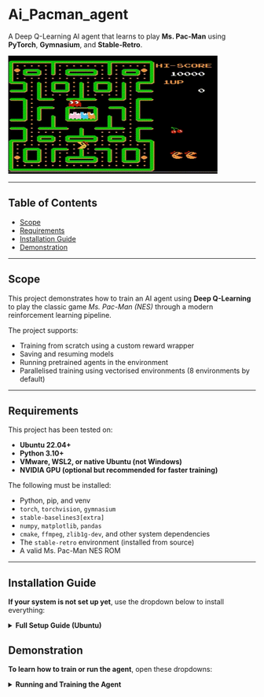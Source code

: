 # Ai_Pacman_agent

A Deep Q-Learning AI agent that learns to play **Ms. Pac-Man** using **PyTorch**, **Gymnasium**, and **Stable-Retro**.

![Agent playing Ms. Pac-Man](videos/demo.gif)

---
## Table of Contents

- [Scope](#scope)
- [Requirements](#requirements)
- [Installation Guide](#Installation_Guide)
- [Demonstration](#Demonstration)

---

## Scope

This project demonstrates how to train an AI agent using **Deep Q-Learning** to play the classic game *Ms. Pac-Man (NES)* through a modern reinforcement learning pipeline.

The project supports:

- Training from scratch using a custom reward wrapper
- Saving and resuming models
- Running pretrained agents in the environment
- Parallelised training using vectorised environments (8 environments by default)

---

## Requirements

This project has been tested on:

- **Ubuntu 22.04+**
- **Python 3.10+**
- **VMware, WSL2, or native Ubuntu (not Windows)**
- **NVIDIA GPU (optional but recommended for faster training)**

The following must be installed:

- Python, pip, and venv
- `torch`, `torchvision`, `gymnasium`
- `stable-baselines3[extra]`
- `numpy`, `matplotlib`, `pandas`
- `cmake`, `ffmpeg`, `zlib1g-dev`, and other system dependencies
- The `stable-retro` environment (installed from source)
- A valid Ms. Pac-Man NES ROM

---

## Installation Guide

 **If your system is not set up yet**, use the dropdown below to install everything:
 <details>

  <summary><strong>Full Setup Guide (Ubuntu)</strong></summary> 
  
  This guide assumes a **fresh Ubuntu system** with no pre-installed Python environment or packages.

  ### Step 1: Install Required System Packages

  Open a terminal and run the following commands to install Python, pip, Git, and essential build tools:

  ```bash
  sudo apt update
  sudo apt upgrade -y

  sudo apt install -y python3 python3-pip python3-venv git \
                    cmake zlib1g-dev libopenmpi-dev ffmpeg

  ```
  **Checkpoint:** You should now have Python, pip, and Git available. Confirm With:
  ```bash
  python3 --version
  ```
  ---

  ### Step 2: Set Up the Project Workspace
  Create a workspace and clone this repository:

  ```bash
  mkdir -p ~/pacman_ws/src
  cd ~/pacman_ws/src

  # Clone the AI Pacman repository
  git clone https://github.com/Jesse-G0nzalez/Ai_Pacman_agent.git

  ```
  ---

  ### Step 3: Create and Activate a Virtual Environment
  We’ll isolate your dependencies with a virtual environment inside the src folder:

  ```bash
  cd ~/pacman_ws/src
  python3 -m venv venv
  source venv/bin/activate

  # Upgrade pip
  pip install --upgrade pip
  ```

  **Checkpoint:** Your shell prompt should now start with (venv).

  ---

  ### Step 4: Install Python Dependencies
  Install core libraries and reinforcement learning tools:

  ```bash
  # Machine learning and RL
  pip install torch torchvision gymnasium "stable-baselines3[extra]"

  # Utility libraries
  pip install numpy matplotlib pandas
  ```

  ---

  ### Step 5: Install Stable-Retro (for ROM-based Environments)
  Stable-Retro is a maintained fork of OpenAI's Gym Retro.

  ```bash
  cd ~/pacman_ws/src
  git clone https://github.com/Farama-Foundation/stable-retro.git
  cd stable-retro

  pip install -e .

  ```

  **Checkpoint:** Test that it works with:
  ```bash
  python -c "import retro; print(retro.__version__)"
  ```
  ---

  ### Step 6: Import Your Game ROM
  Place your ROMS (e.g., MsPacMan.nes) into:

  ~/pacman_ws/src/Ai_Pacman_agent/src/roms/ **(This has already been done for you)**
  
  Run the import script:

  ```bash
  cd ~/pacman_ws/src/Ai_Pacman_agent/src/roms
  python3 -m retro.import .
  ```
</details>


## Demonstration

 **To learn how to train or run the agent**, open these dropdowns:



<details> 

  <summary><strong>Running and Training the Agent</strong></summary> 

   ### Step 1: Activate the Virtual Environment
  ```bash
  source ~/pacman_ws/src/venv/bin/activate
  ```
  ---
  
  ### Step 2: Navigate to the Training Script 
  ```bash
  cd ~/pacman_ws/src/Ai_Pacman_agent/src 
  ```
  ---

  ### Step 3: Start Training 
  ```bash 
  python double_dqn_train.py
  ``` 
  The agent will start training across multiple environments. Training progress will be logged to the `logs/` folder. 
  
  **Checkpoint:** If everything is configured correctly, you should start seeing episode rewards and saved model checkpoints in the `models/` folder. 

  ---

   ### Step 4: Running the Agent 

  **You do not need to train the agent every time before running the agent You can run this if you only wish to run old models that you have saved**
  
  ```bash 
  python run_saved.py 
  ``` 
  
  **Checkpoint:** You should see the agent within the environment playing Pac-Man. 
  
</details>



